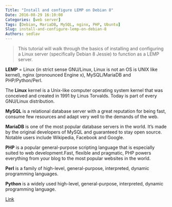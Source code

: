 ```yaml
---
Title: "Install and configure LEMP on Debian 8"
Date: 2016-08-29 16:10:08
Categories: [web server]
Tags: [Debian, MariaDB, MySQL, nginx, PHP, Ubuntu]
Slug: install-and-configure-lemp-on-debian-8
Authors: sedlav
---
```


> This tutorial will walk through the basics of installing and configuring a Linux server (specifically Debian 8 Jessie) to function as a LEMP server.

**LEMP** = Linux (in strict sense GNU/Linux, Linux is not an OS is UNIX like kernel), nginx (pronounced Engine x), MySQL/MariaDB and PHP/Python/Perl.

The **Linux** kernel is a Unix-like computer operating system kernel that was conceived and created in 1991 by Linus Torvalds. Today is part of every GNU/Linux distribution.

**MySQL** is a relational database server with a great reputation for being fast, consume few resources and adapt very well to the demands of the web.

**MariaDB** is one of the most popular database servers in the world. It’s made by the original developers of MySQL and guaranteed to stay open source. Notable users include Wikipedia, Facebook and Google.

**PHP** is a popular general-purpose scripting language that is especially suited to web development.Fast, flexible and pragmatic, PHP powers everything from your blog to the most popular websites in the world.

**Perl** is a family of high-level, general-purpose, interpreted, dynamic programming languages.

**Python** is a widely used high-level, general-purpose, interpreted, dynamic programming language.

[Link](http://www.tecmint.com/install-setup-lemp-on-debian-8-jessie)
